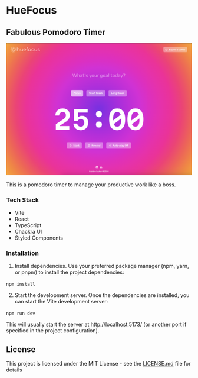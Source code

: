 # HueFocus

## Fabulous Pomodoro Timer

<img src="./public/screenhot.png"/>

This is a pomodoro timer to manage your productive work like a boss.

### Tech Stack

- Vite
- React
- TypeScript
- Chackra UI
- Styled Components

### Installation

1. Install dependencies.
   Use your preferred package manager (npm, yarn, or pnpm) to install the project dependencies:

`npm install`

2. Start the development server.
   Once the dependencies are installed, you can start the Vite development server:

`npm run dev`

This will usually start the server at http://localhost:5173/ (or another port if specified in the project configuration).

## License

This project is licensed under the MIT License - see the [LICENSE.md](LICENSE.md) file for details
